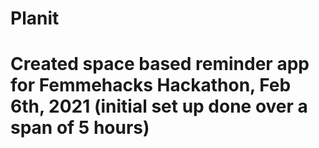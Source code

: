 # Planit

# Created space based reminder app for Femmehacks Hackathon, Feb 6th, 2021 (initial set up done over a span of 5 hours)

